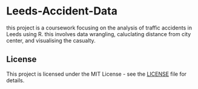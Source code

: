 # Leeds-Accident-Data
this project is a coursework focusing on the analysis of traffic accidents in Leeds using R. this involves data wrangling, caluclating distance from city center, and visualising the casualty. 

## License
This project is licensed under the MIT License - see the [LICENSE](./LICENSE) file for details.
